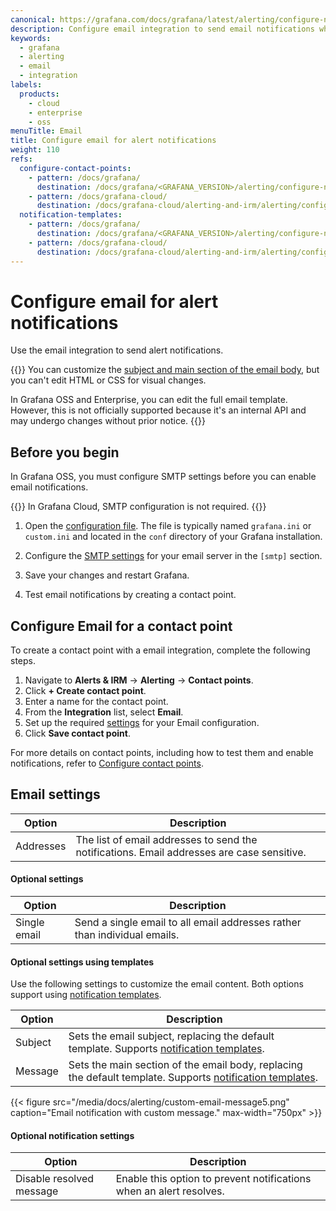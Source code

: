 ```yaml
---
canonical: https://grafana.com/docs/grafana/latest/alerting/configure-notifications/manage-contact-points/integrations/configure-email/
description: Configure email integration to send email notifications when your alerts are firing
keywords:
  - grafana
  - alerting
  - email
  - integration
labels:
  products:
    - cloud
    - enterprise
    - oss
menuTitle: Email
title: Configure email for alert notifications
weight: 110
refs:
  configure-contact-points:
    - pattern: /docs/grafana/
      destination: /docs/grafana/<GRAFANA_VERSION>/alerting/configure-notifications/manage-contact-points/
    - pattern: /docs/grafana-cloud/
      destination: /docs/grafana-cloud/alerting-and-irm/alerting/configure-notifications/manage-contact-points/
  notification-templates:
    - pattern: /docs/grafana/
      destination: /docs/grafana/<GRAFANA_VERSION>/alerting/configure-notifications/template-notifications/
    - pattern: /docs/grafana-cloud/
      destination: /docs/grafana-cloud/alerting-and-irm/alerting/configure-notifications/template-notifications/
---
```


# Configure email for alert notifications

Use the email integration to send alert notifications.

{{<admonition type="note">}}
You can customize the [subject and main section of the email body](#optional-settings-using-templates), but you can't edit HTML or CSS for visual changes.

In Grafana OSS and Enterprise, you can edit the full email template. However, this is not officially supported because it's an internal API and may undergo changes without prior notice.
{{</admonition>}}

## Before you begin

In Grafana OSS, you must configure SMTP settings before you can enable email notifications.

{{<admonition type="note">}}
In Grafana Cloud, SMTP configuration is not required.
{{</admonition>}}

1. Open the [configuration file](/docs/grafana/<GRAFANA_VERSION>/setup-grafana/configure-grafana/). The file is typically named `grafana.ini` or `custom.ini` and located in the `conf` directory of your Grafana installation.

1. Configure the [SMTP settings](/docs/grafana/<GRAFANA_VERSION>/setup-grafana/configure-grafana/#smtp) for your email server in the `[smtp]` section.

1. Save your changes and restart Grafana.

1. Test email notifications by creating a contact point.

## Configure Email for a contact point

To create a contact point with a email integration, complete the following steps.

1. Navigate to **Alerts & IRM** -> **Alerting** -> **Contact points**.
1. Click **+ Create contact point**.
1. Enter a name for the contact point.
1. From the **Integration** list, select **Email**.
1. Set up the required [settings](#email-settings) for your Email configuration.
1. Click **Save contact point**.

For more details on contact points, including how to test them and enable notifications, refer to [Configure contact points](ref:configure-contact-points).

## Email settings

| Option    | Description                                                                                |
| --------- | ------------------------------------------------------------------------------------------ |
| Addresses | The list of email addresses to send the notifications. Email addresses are case sensitive. |

#### Optional settings

| Option       | Description                                                               |
| ------------ | ------------------------------------------------------------------------- |
| Single email | Send a single email to all email addresses rather than individual emails. |

#### Optional settings using templates

Use the following settings to customize the email content. Both options support using [notification templates](ref:notification-templates).

| Option  | Description                                                                                                                             |
| ------- | --------------------------------------------------------------------------------------------------------------------------------------- |
| Subject | Sets the email subject, replacing the default template. Supports [notification templates](ref:notification-templates).                  |
| Message | Sets the main section of the email body, replacing the default template. Supports [notification templates](ref:notification-templates). |

{{< figure src="/media/docs/alerting/custom-email-message5.png" caption="Email notification with custom message." max-width="750px" >}}

#### Optional notification settings

| Option                   | Description                                                         |
| ------------------------ | ------------------------------------------------------------------- |
| Disable resolved message | Enable this option to prevent notifications when an alert resolves. |
